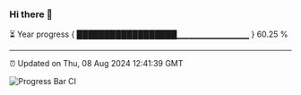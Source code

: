 ### Hi there 👋

⏳ Year progress { ██████████████████▁▁▁▁▁▁▁▁▁▁▁▁ } 60.25 %

---

⏰ Updated on Thu, 08 Aug 2024 12:41:39 GMT

![Progress Bar CI](https://github.com/ZhaoGui/ZhaoGui/workflows/Progress%20Bar%20CI/badge.svg)
